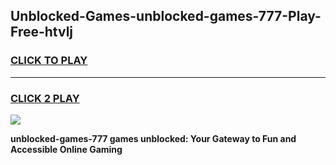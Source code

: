 
## Unblocked-Games-unblocked-games-777-Play-Free-htvlj
<h3>
<a href="https://premium76.site?title=unblocked-games-777&ref=21A">CLICK TO PLAY</a></h3>
<hr>

<h3>
<a href="https://premium76.site?title=unblocked-games-777&ref=21A">CLICK 2 PLAY</a>
  
</h3>

<a href="https://premium76.site?title=unblocked-games-777&ref=21A"><img src="https://clearcache.store/games.png"></a>


**unblocked-games-777 games unblocked: Your Gateway to Fun and Accessible Online Gaming**

